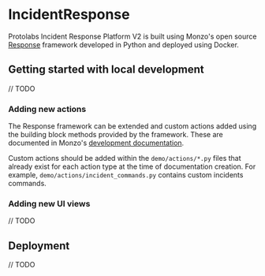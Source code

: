 # IncidentResponse

Protolabs Incident Response Platform V2 is built using Monzo's open source [Response](https://github.com/monzo/response) framework developed in Python and deployed using Docker.

## Getting started with local development

// TODO

### Adding new actions

The Response framework can be extended and custom actions added using the building block methods provided by the framework. These are documented in Monzo's [development documentation](https://github.com/monzo/response/blob/master/docs/development.md#building-blocks).

Custom actions should be added within the `demo/actions/*.py` files that already exist for each action type at the time of documentation creation. For example, `demo/actions/incident_commands.py` contains custom incidents commands.

### Adding new UI views

// TODO

## Deployment

// TODO